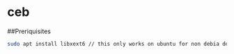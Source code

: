 # ceb

##Preriquisites
```bash
sudo apt install libxext6 // this only works on ubuntu for non debia destription please check with your distributor
```